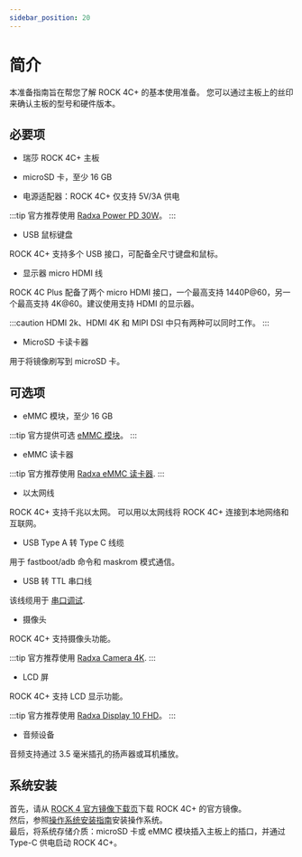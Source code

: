 ```yaml
---
sidebar_position: 20
---
```


# 简介

本准备指南旨在帮您了解 ROCK 4C+ 的基本使用准备。
您可以通过主板上的丝印来确认主板的型号和硬件版本。

## 必要项

- 瑞莎 ROCK 4C+ 主板

- microSD 卡，至少 16 GB

- 电源适配器：ROCK 4C+ 仅支持 5V/3A 供电

:::tip
官方推荐使用 [Radxa Power PD 30W](/accessories/pd_30w)。
:::

- USB 鼠标键盘

ROCK 4C+ 支持多个 USB 接口，可配备全尺寸键盘和鼠标。

- 显示器 micro HDMI 线

ROCK 4C Plus 配备了两个 micro HDMI 接口，一个最高支持 1440P@60，另一个最高支持 4K@60。建议使用支持 HDMI 的显示器。

:::caution
HDMI 2k、HDMI 4K 和 MIPI DSI 中只有两种可以同时工作。
:::

- MicroSD 卡读卡器

用于将镜像刷写到 microSD 卡。

## 可选项

- eMMC 模块，至少 16 GB

:::tip
官方提供可选 [eMMC 模块](/accessories/emmc_module)。
:::

- eMMC 读卡器

:::tip
官方推荐使用 [Radxa eMMC 读卡器](/accessories/emmc_reader).
:::

- 以太网线

ROCK 4C+ 支持千兆以太网。
可以用以太网线将 ROCK 4C+ 连接到本地网络和互联网。

- USB Type A 转 Type C 线缆

用于 fastboot/adb 命令和 maskrom 模式通信。

- USB 转 TTL 串口线

该线缆用于 [串口调试](/general-tutorial/serial).

- 摄像头

ROCK 4C+ 支持摄像头功能。

:::tip
官方推荐使用 [Radxa Camera 4K](/accessories/camera_4k).
:::

- LCD 屏

ROCK 4C+ 支持 LCD 显示功能。

:::tip
官方推荐使用 [Radxa Display 10 FHD](/accessories/lcd-10-fhd)。
:::

- 音频设备

音频支持通过 3.5 毫米插孔的扬声器或耳机播放。

## 系统安装

首先，请从 [ROCK 4 官方镜像下载页](/rock4/official-images)下载 ROCK 4C+ 的官方镜像。  
然后，参照[操作系统安装指南](/general-tutorial/os-installation)安装操作系统。  
最后，将系统存储介质：microSD 卡或 eMMC 模块插入主板上的插口，并通过 Type-C 供电启动 ROCK 4C+。
